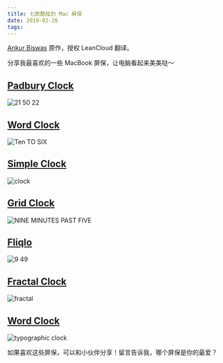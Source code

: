 ```yaml
---
title: 七款酷炫的 Mac 屏保
date: 2019-02-26
tags:
---
```


[Ankur Biswas] 原作，授权 LeanCloud 翻译。

[Ankur Biswas]: https://dev.to/teamxenox/list-of-awesome-macbook-screensavers-3313

分享我最喜欢的一些 MacBook 屏保，让电脑看起来美美哒～

## [Padbury Clock]

[Padbury Clock]: https://www.screensaversplanet.com/screensavers/padbury-clock-1027/

![21 50 22](https://raw.githubusercontent.com/agarrharr/awesome-macos-screensavers/master/screenshots/padburyClock.png)

## [Word Clock]

[Word Clock]: https://github.com/chrstphrknwtn/word-clock-screensaver/

![Ten TO SIX](https://raw.githubusercontent.com/chrstphrknwtn/word-clock-screensaver/master/screenshot.gif)

## [Simple Clock]

[Simple Clock]: https://github.com/Wandmalfarbe/Simple-Clock-Screensaver/

![clock](https://raw.githubusercontent.com/Wandmalfarbe/Simple-Clock-Screensaver/master/images/KundoQuartzRepetitionWestGermanyWecker.png)

## [Grid Clock]

[Grid Clock]: https://github.com/chrstphrknwtn/grid-clock-screensaver/

![NINE MINUTES PAST FIVE](https://raw.githubusercontent.com/chrstphrknwtn/grid-clock-screensaver/master/GridClock.png)

## [Fliqlo]

[Fliqlo]: https://fliqlo.com/

![9 49](https://raw.githubusercontent.com/agarrharr/awesome-macos-screensavers/master/screenshots/fliqlo.png)

## [Fractal Clock]

[Fractal Clock]: http://www.dqd.com/~mayoff/programs/FractalClock/

![fractal](https://i.giphy.com/media/w8qzomcUchsn3yrDlV/giphy.gif)

## [Word Clock]

[Word Clock]: https://www.simonheys.com/wordclock/

![typographic clock](https://raw.githubusercontent.com/agarrharr/awesome-macos-screensavers/master/screenshots/wordClock.png)

如果喜欢这些屏保，可以和小伙伴分享！留言告诉我，哪个屏保是你的最爱？
